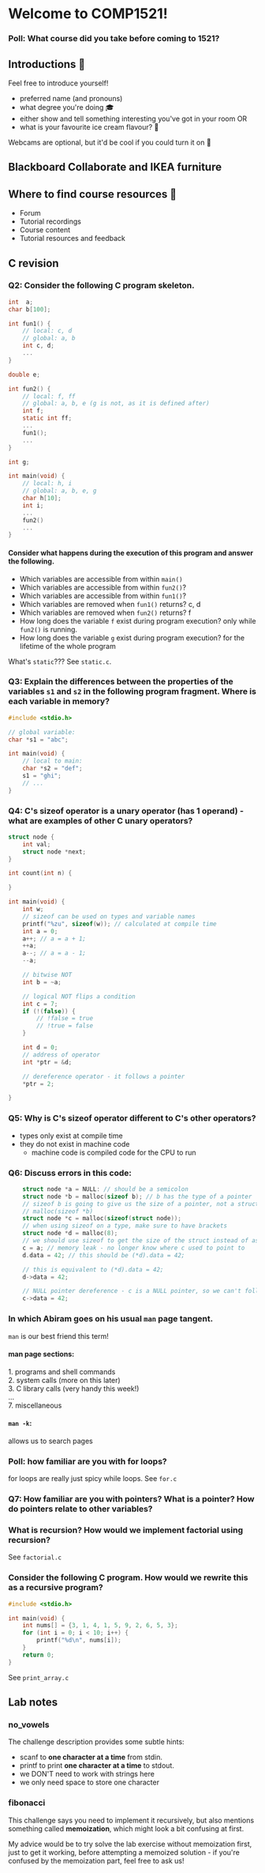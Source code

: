 # Welcome to COMP1521!

### Poll: What course did you take before coming to 1521?

## Introductions 👋
Feel free to introduce yourself!
- preferred name (and pronouns)
- what degree you're doing 🎓
- either show and tell something interesting you've got in your room OR
- what is your favourite ice cream flavour? 🍦

Webcams are optional, but it'd be cool if you could turn it on 🎉

## Blackboard Collaborate and IKEA furniture

## Where to find course resources 📜
- Forum
- Tutorial recordings
- Course content
- Tutorial resources and feedback

## C revision

### Q2: Consider the following C program skeleton. 
```c
int  a;
char b[100];

int fun1() {
    // local: c, d
    // global: a, b
    int c, d;
    ...
}

double e;

int fun2() {
    // local: f, ff
    // global: a, b, e (g is not, as it is defined after)
    int f;
    static int ff;
    ...
    fun1();
    ...
}

int g;

int main(void) {
    // local: h, i
    // global: a, b, e, g
    char h[10];
    int i;
    ...
    fun2()
    ...
}
```
#### Consider what happens during the execution of this program and answer the following.
- Which variables are accessible from within `main()`
- Which variables are accessible from within `fun2()`?
- Which variables are accessible from within `fun1()`?
- Which variables are removed when `fun1()` returns? c, d
- Which variables are removed when `fun2()` returns? f
- How long does the variable `f` exist during program execution? only while `fun2()` is running.
- How long does the variable `g` exist during program execution? for the lifetime of the whole program

What's `static`??? See `static.c`.

### Q3: Explain the differences between the properties of the variables `s1` and `s2` in the following program fragment. Where is each variable in memory?
```c
#include <stdio.h>

// global variable:
char *s1 = "abc";

int main(void) {
    // local to main:
    char *s2 = "def";
    s1 = "ghi";
    // ...
}
```

### Q4: C's sizeof operator is a unary operator (has 1 operand) - what are examples of other C unary operators?
```c
struct node {
    int val;
    struct node *next;
}

int count(int n) {

}

int main(void) {
    int w;
    // sizeof can be used on types and variable names
    printf("%zu", sizeof(w)); // calculated at compile time
    int a = 0;
    a++; // a = a + 1;
    ++a;
    a--; // a = a - 1;
    --a;

    // bitwise NOT
    int b = ~a;

    // logical NOT flips a condition
    int c = 7;
    if (!(false)) {
        // !false = true
        // !true = false
    }

    int d = 0;
    // address of operator
    int *ptr = &d;

    // dereference operator - it follows a pointer
    *ptr = 2;

}

```
### Q5: Why is C's sizeof operator different to C's other operators?
- types only exist at compile time
- they do not exist in machine code
    - machine code is compiled code for the CPU to run

### Q6: Discuss errors in this code:
```c
    struct node *a = NULL: // should be a semicolon
    struct node *b = malloc(sizeof b); // b has the type of a pointer
    // sizeof b is going to give us the size of a pointer, not a struct node
    // malloc(sizeof *b)
    struct node *c = malloc(sizeof(struct node));
    // when using sizeof on a type, make sure to have brackets
    struct node *d = malloc(8);
    // we should use sizeof to get the size of the struct instead of assuming 8
    c = a; // memory leak - no longer know where c used to point to
    d.data = 42; // this should be (*d).data = 42;

    // this is equivalent to (*d).data = 42;
    d->data = 42;

    // NULL pointer dereference - c is a NULL pointer, so we can't follow it - segmentation fault
    c->data = 42;

```

### In which Abiram goes on his usual `man` page tangent.
`man` is our best friend this term!
#### man page sections:
<p>
1. programs and shell commands<br>
2. system calls (more on this later)<br>
3. C library calls (very handy this week!)<br>
...<br>
7. miscellaneous
</p>

#### `man -k`:
allows us to search pages

### Poll: how familiar are you with for loops?
for loops are really just spicy while loops. See `for.c`

### Q7: How familiar are you with pointers? What is a pointer? How do pointers relate to other variables?

### What is recursion? How would we implement factorial using recursion?
See `factorial.c`

### Consider the following C program. How would we rewrite this as a recursive program?
```c
#include <stdio.h>

int main(void) {
    int nums[] = {3, 1, 4, 1, 5, 9, 2, 6, 5, 3};
    for (int i = 0; i < 10; i++) {
        printf("%d\n", nums[i]);
    }
    return 0;
}
```

See `print_array.c`

## Lab notes

### no_vowels
The challenge description provides some subtle hints:
- scanf to **one character at a time** from stdin.
- printf to print **one character at a time** to stdout.
- we DON'T need to work with strings here
- we only need space to store one character
### fibonacci
This challenge says you need to implement it recursively, but also mentions something called **memoization**, which might look a bit confusing at first.

My advice would be to try solve the lab exercise without memoization first, just to get it working, before attempting a memoized solution - if you're confused by the memoization part, feel free to ask us!
